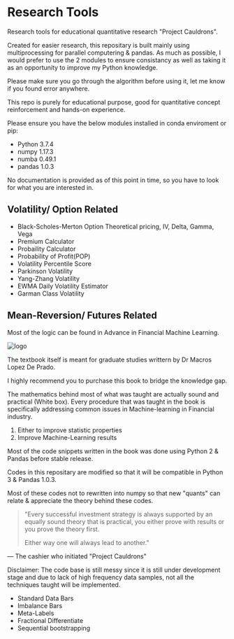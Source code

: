 # Research Tools

Research tools for educational quantitative research "Project Cauldrons".

Created for easier research, this repositary is built mainly using multiprocessing for parallel computering & pandas.
As much as possible, I would prefer to use the 2 modules to ensure consistancy as well as taking it as an opportunity to improve my Python knowledge.

Please make sure you go through the algorithm before using it, let me know if you found error anywhere.

This repo is purely for educational purpose, good for quantitative concept reinforcement and hands-on experience.

Please ensure you have the below modules installed in conda enviroment or pip:

* Python 3.7.4
* numpy 1.17.3
* numba 0.49.1
* pandas 1.0.3

No documentation is provided as of this point in time, so you have to look for what you are interested in.

## Volatility/ Option Related

* Black-Scholes-Merton Option Theoretical pricing, IV, Delta, Gamma, Vega
* Premium Calculator
* Probaility Calculator
* Probability of Profit(POP)
* Volatility Percentile Score
* Parkinson Volatility
* Yang-Zhang Volatility
* EWMA Daily Volatility Estimator
* Garman Class Volatility

## Mean-Reversion/ Futures Related

Most of the logic can be found in Advance in Financial Machine Learning. 

![logo](https://media.wiley.com/product_data/coverImage300/89/11194820/1119482089.jpg)

The textbook itself is meant for graduate studies writtern by Dr Macros Lopez De Prado.

I highly recommend you to purchase this book to bridge the knowledge gap.

The mathematics behind most of what was taught are actually sound and practical (White box).
Every procedure that was taught in the book is specifically addressing common issues in Machine-learning in Financial industry.

1. Either to improve statistic properties
2. Improve Machine-Learning results

Most of the code snippets written in the book was done using Python 2 & Pandas before stable release.

Codes in this repositary are modified so that it will be compatible in Python 3 & Pandas 1.0.3.

Most of these codes not to rewritten into numpy so that new "quants" can relate & appreciate the theory behind these codes.

> "Every successful investment strategy is always supported by an equally sound theory that is practical,
> you either prove with results or you prove the theory first.
>
> Either way one will always lead to another."

&mdash; The cashier who initiated "Project Cauldrons"

Disclaimer: The code base is still messy since it is still under development stage and due to lack of high frequency data samples, not all the techniques taught will be implemented.

* Standard Data Bars
* Imbalance Bars
* Meta-Labels
* Fractional Differentiate
* Sequential bootstrapping

